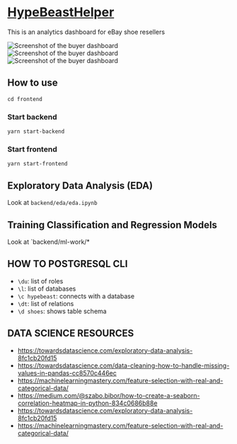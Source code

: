 # [HypeBeastHelper](https://hypebeasthelper.herokuapp.com/analytics)

This is an analytics dashboard for eBay shoe resellers

![Screenshot of the buyer dashboard](https://github.com/numankh/HypeBeastHelper/blob/main/dashboard-screenshot-1.png?raw=true)
![Screenshot of the buyer dashboard](https://github.com/numankh/HypeBeastHelper/blob/main/dashboard-screenshot-2.png?raw=true)
![Screenshot of the buyer dashboard](https://github.com/numankh/HypeBeastHelper/blob/main/dashboard-screenshot-3.png?raw=true)

## How to use
`cd frontend`

### Start backend
`yarn start-backend`

### Start frontend
`yarn start-frontend`

## Exploratory Data Analysis (EDA)
Look at `backend/eda/eda.ipynb`

## Training Classification and Regression Models
Look at `backend/ml-work/*
## HOW TO POSTGRESQL CLI
- `\du`: list of roles
- `\l`: list of databases
- `\c hypebeast`: connects with a database
- `\dt`: list of relations
- `\d shoes`: shows table schema

## DATA SCIENCE RESOURCES 
- https://towardsdatascience.com/exploratory-data-analysis-8fc1cb20fd15
- https://towardsdatascience.com/data-cleaning-how-to-handle-missing-values-in-pandas-cc8570c446ec
- https://machinelearningmastery.com/feature-selection-with-real-and-categorical-data/
- https://medium.com/@szabo.bibor/how-to-create-a-seaborn-correlation-heatmap-in-python-834c0686b88e
- https://towardsdatascience.com/exploratory-data-analysis-8fc1cb20fd15
- https://machinelearningmastery.com/feature-selection-with-real-and-categorical-data/